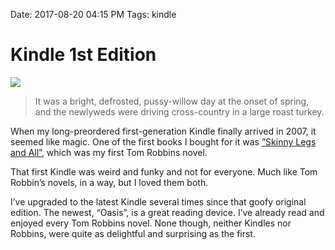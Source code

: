 Date: 2017-08-20 04:15 PM
Tags: kindle

# Kindle 1st Edition

![][image-1]

> It was a bright, defrosted, pussy-willow day at the onset of spring, and the newlyweds were driving cross-country in a large roast turkey.

When my long-preordered first-generation Kindle finally arrived in 2007, it seemed like magic. One of the first books I bought for it was [”Skinny Legs and All”][1], which was my first Tom Robbins novel.

That first Kindle was weird and funky and not for everyone. Much like Tom Robbin’s novels, in a way, but I loved them both. 

I’ve upgraded to the latest Kindle several times since that goofy original edition. The newest, “Oasis”, is a great reading device. I’ve already read and enjoyed every Tom Robbins novel. None though, neither Kindles nor Robbins, were quite as delightful and surprising as the first.


[1]:	https://www.goodreads.com/book/show/106269.Skinny_Legs_and_All

[image-1]:	/_img/2017/kindle-1st-ed.jpg